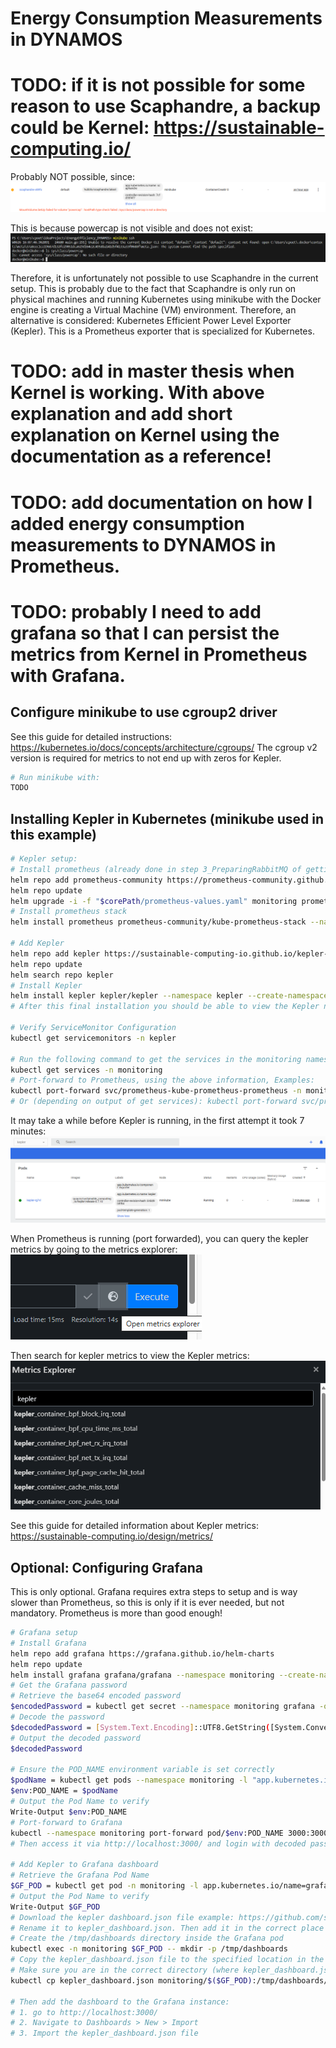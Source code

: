 # Energy Consumption Measurements in DYNAMOS

# TODO: if it is not possible for some reason to use Scaphandre, a backup could be Kernel: https://sustainable-computing.io/
Probably NOT possible, since:
![alt text](./assets/ScaphandreMinikubePowercapError.png)

This is because powercap is not visible and does not exist:
![alt text](./assets/MinikubeSSHPowercapNotExists.png)

Therefore, it is unfortunately not possible to use Scaphandre in the current setup. This is probably due to the fact that Scaphandre is only run on physical machines and running Kubernetes using minikube with the Docker engine is creating a Virtual Machine (VM) environment. Therefore, an alternative is considered: Kubernetes Efficient Power Level Exporter (Kepler). This is a Prometheus exporter that is specialized for Kubernetes.
# TODO: add in master thesis when Kernel is working. With above explanation and add short explanation on Kernel using the documentation as a reference!
# TODO: add documentation on how I added energy consumption measurements to DYNAMOS in Prometheus.
# TODO: probably I need to add grafana so that I can persist the metrics from Kernel in Prometheus with Grafana.

## Configure minikube to use cgroup2 driver
See this guide for detailed instructions: https://kubernetes.io/docs/concepts/architecture/cgroups/
The cgroup v2 version is required for metrics to not end up with zeros for Kepler.
```sh
# Run minikube with:
TODO
```

## Installing Kepler in Kubernetes (minikube used in this example)
```sh
# Kepler setup:
# Install prometheus (already done in step 3_PreparingRabbitMQ of getting started, but to make sure do it again)
helm repo add prometheus-community https://prometheus-community.github.io/helm-charts
helm repo update
helm upgrade -i -f "$corePath/prometheus-values.yaml" monitoring prometheus-community/prometheus
# Install prometheus stack
helm install prometheus prometheus-community/kube-prometheus-stack --namespace monitoring --create-namespace --wait

# Add Kepler
helm repo add kepler https://sustainable-computing-io.github.io/kepler-helm-chart
helm repo update
helm search repo kepler
# Install Kepler
helm install kepler kepler/kepler --namespace kepler --create-namespace --set serviceMonitor.enabled=true --set serviceMonitor.labels.release=prometheus 
# After this final installation you should be able to view the Kepler namespace in minikube dashboard

# Verify ServiceMonitor Configuration
kubectl get servicemonitors -n kepler

# Run the following command to get the services in the monitoring namespace
kubectl get services -n monitoring
# Port-forward to Prometheus, using the above information, Examples:
kubectl port-forward svc/prometheus-kube-prometheus-prometheus -n monitoring 9090:9090
# Or (depending on output of get services): kubectl port-forward svc/prometheus-server -n monitoring 9090:9090
```

It may take a while before Kepler is running, in the first attempt it took 7 minutes:
![alt text](./assets/KeplerPodRunningMinikubeDashboard.png)

When Prometheus is running (port forwarded), you can query the kepler metrics by going to the metrics explorer:
![alt text](./assets/KeplerMetricsExplorer.png)

Then search for kepler metrics to view the Kepler metrics:
![alt text](./assets/KeplerMetrics.png)

See this guide for detailed information about Kepler metrics: https://sustainable-computing.io/design/metrics/

## Optional: Configuring Grafana
This is only optional. Grafana requires extra steps to setup and is way slower than Prometheus, so this is only if it is ever needed, but not mandatory. Prometheus is more than good enough!
```sh
# Grafana setup
# Install Grafana
helm repo add grafana https://grafana.github.io/helm-charts
helm repo update
helm install grafana grafana/grafana --namespace monitoring --create-namespace
# Get the Grafana password
# Retrieve the base64 encoded password
$encodedPassword = kubectl get secret --namespace monitoring grafana -o jsonpath="{.data.admin-password}"
# Decode the password
$decodedPassword = [System.Text.Encoding]::UTF8.GetString([System.Convert]::FromBase64String($encodedPassword))
# Output the decoded password
$decodedPassword

# Ensure the POD_NAME environment variable is set correctly
$podName = kubectl get pods --namespace monitoring -l "app.kubernetes.io/name=grafana,app.kubernetes.io/instance=grafana" -o jsonpath="{.items[0].metadata.name}"
$env:POD_NAME = $podName
# Output the Pod Name to verify
Write-Output $env:POD_NAME
# Port-forward to Grafana
kubectl --namespace monitoring port-forward pod/$env:POD_NAME 3000:3000
# Then access it via http://localhost:3000/ and login with decoded password and 'admin' as username. This can take a while before login.

# Add Kepler to Grafana dashboard
# Retrieve the Grafana Pod Name
$GF_POD = kubectl get pod -n monitoring -l app.kubernetes.io/name=grafana -o jsonpath="{.items[0].metadata.name}"
# Output the Pod Name to verify
Write-Output $GF_POD
# Download the kepler dashboard.json file example: https://github.com/sustainable-computing-io/kepler/blob/main/grafana-dashboards/Kepler-Exporter-PromRules.json
# Rename it to kepler_dashboard.json. Then add it in the correct place and export the path: C:\Users\cpoet\IdeaProjects\EnergyEfficiency_DYNAMOS\energy-efficiency\kepler_dashboard.json
# Create the /tmp/dashboards directory inside the Grafana pod
kubectl exec -n monitoring $GF_POD -- mkdir -p /tmp/dashboards
# Copy the kepler_dashboard.json file to the specified location in the Grafana pod
# Make sure you are in the correct directory (where kepler_dashboard.json is loacted, e.g. cd .\energy-efficiency\)
kubectl cp kepler_dashboard.json monitoring/$($GF_POD):/tmp/dashboards/kepler_dashboard.json

# Then add the dashboard to the Grafana instance: 
# 1. go to http://localhost:3000/
# 2. Navigate to Dashboards > New > Import
# 3. Import the kepler_dashboard.json file
``` 



<!-- ## Installing scaphandre in Kubernetes cluster
```sh
# Create a new folder/project and open it in VSC.

# Clone the git repository in the new project
git clone https://github.com/hubblo-org/scaphandre

# Go to the scaphandre folder
cd scaphandre

# Install scaphandre in the Kubernetes cluster using helm
helm install scaphandre helm/scaphandre --namespace monitoring
# Or: move the scaphandre folder into the charts folder and then run
helm install scaphandre --namespace monitoring

# Verify installation
helm list
``` 

TODO: prometheus-values.yaml file needs to be configured to add scaphandre?
C:\Users\cpoet\IdeaProjects\EnergyEfficiency_DYNAMOS\charts\core\prometheus-values.yaml
Add this?
```yaml
- job_name: 'scaphandre'
    scrape_interval: 10s
    kubernetes_sd_configs:
    - role: endpoints
      namespaces:
        names:
        - monitoring
    relabel_configs:
    - source_labels: [__meta_kubernetes_service_label_app]
      action: keep
      regex: scaphandre
```
-->